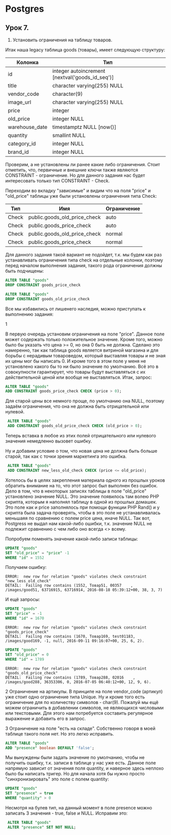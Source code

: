 # Postgres

## Урок 7.

1. Установить ограничения на таблицу товаров.

Итак наша legacy таблица goods (товары), имеет следующую структуру:

|Колонка         |Тип                                             |
|----------------|------------------------------------------------|
| id             | integer autoincrement [nextval('goods_id_seq')]|
| title          | character varying(255) NULL                    |
| vendor_code    | character(9)                                   |
| image_url      | character varying(255) NULL                    |
| price          | integer                                        |
| old_price      | integer NULL                                   |
| warehouse_date | timestamptz NULL [now()]                       |
| quantity       | smallint NULL                                  |
| category_id    | integer NULL                                   |
| brand_id       | integer NULL                                   |

Проверим, а не установлены ли ранее какие либо ограничения. Стоит отметить, что, первичные и внешние ключи также являются
CONSTRAINT - ограничение. Но для данного задания нас будет интересовать только тип CONSTRAINT - Check.

 Переходим во вкладку "зависимые" и видим что на поля
"price" и "old_price" таблицы уже были установлены ограничения типа Check:

| Тип   | Имя                          | Ограничение|
|-------|------------------------------|------------|
| Check	| public.goods_old_price_check | auto       |
| Check	| public.goods_price_check	   | auto       |
| Check	| public.goods_old_price_check | normal     |
| Check	| public.goods_price_check	   | normal     |

 Для данного задания такой вариант не подойдет, т.к. мы будем как раз устанавливать ограничения типа check на отдельные
 колонки, поэтому перед началом выполнения задания, такого рода ограничения должны быть подчищены:

 ```sql
 ALTER TABLE "goods"
 DROP CONSTRAINT goods_price_check

 ALTER TABLE "goods"
 DROP CONSTRAINT goods_old_price_check
 ```

Все мы избавились от лишенего наследия, можно приступать к выполнению задания:

1

В первую очередь установим ограничения на поле "price". Данное поле может содержать только положительное значение.
Кроме того, можно было бы указать что цена >= 0, но она 0 быть не должна. Сделано это намеренно, так как таблица goods
является витриной магазина и для борьбы с нерадивым товароведом, который выставляя товары и не зная их цены мог бы написать 0.
И кроме того в этом поле у меня не установлено какого бы то ни было значение по умолчанию.
Всё это в совокупности гарантирует, что товары будут выставляться с их действительной ценой или вообще не выставляться.
Итак, запрос:

 ```sql
 ALTER TABLE "goods"
 ADD CONSTRAINT goods_price_check CHECK (price > 0);
 ```

Для старой цены все немного проще, по умолчанию она NULL, поэтому задаём ограничения, что она не должна быть отрицательной
или нулевой.

```sql
 ALTER TABLE "goods"
 ADD CONSTRAINT goods_old_price_check CHECK (old_price > 0);
```

Теперь вставка в любое из этих полей отрицательного или нулевого значения немедленно вызовет ошибку.

Ну и добавим условие о том, что новая цена не должна быть больше старой, так как с точки зрения маркетинга это ошибка.

```sql
 ALTER TABLE "goods"
 ADD CONSTRAINT new_less_old_check CHECK (price <= old_price);
```

Хотелось бы в целях закрепления материала одного из прошлых уроков обратить внимание на то, что этот запрос был выполнен
без ошибок. Дело в том, что в некоторых записях таблицы в поле "old_price" установлено значение NULL. Это значение появилось
там волею PHP скрипта, которым я наполнял таблицу в одной из прошлых домашек. Это поле как и price заполнялось при помощи
функции PHP Rand() и у скрипта была задача проверять, чтобы в это поле не устанавливалась меньшаяя по сравнению с полем
price цена, иначе NULL.
Так вот, Postgress не выдал нам какой-либо ошибки, т.к. значение NULL не подлежит сравнению с чем либо оно всегда <>
всему.

Попробуем поменять значение какой-либо записи таблицы:

```sql
UPDATE "goods"
SET "old_price" = "price" -1
WHERE "id" = 1552
```

Получаем ошибку:
```
ERROR:  new row for relation "goods" violates check constraint "new_less_old_check"
DETAIL:  Failing row contains (1552, Товар51, 00357    , /images/good51, 63716915, 63716914, 2016-08-18 05:39:12+00, 38, 3, 7)
```
И ещё запросы:
```sql
UPDATE "goods"
SET "price" = -1
WHERE "id" = 1670
```

```
ERROR:  new row for relation "goods" violates check constraint "goods_price_check"
DETAIL:  Failing row contains (1670, Товар169, test01183, /images/good169, -1, null, 2016-09-11 09:16:07+00, 25, 6, 2).
```

```sql
UPDATE "goods"
SET "old_price" = 0
WHERE "id" = 1789
```

```
ERROR:  new row for relation "goods" violates check constraint "goods_old_price_check"
DETAIL:  Failing row contains (1789, Товар288, 02016    , /images/good288, 36353306, 0, 2016-07-05 06:40:12+00, 12, 9, 6).
```

2 Ограничение на артикулы.
В принципе на поле vendor_code (артикул) уже стоит одно ограничение типа Unique. Ну и кроме того есть ограничение для по
количеству символов - char(9). Пожалуй мы ещё можем ограничить в добавлении символов, не являющихся числовыми или
текстовыми. Для этого нам потребуется составить регулярное выражение и добавить его в запрос.

3 Ограничение на поле "есть на складе".
Собственно говоря в моей таблице такого поля нет. Но это легко исправить.
```sql
ALTER TABLE "goods"
ADD "presence" boolean DEFAULT 'false';
```
Мы вынуждены были задать значение по умолчанию, чтобы не получить ошибку, т.к. записи в таблице у нас уже есть.
Данное поле напрямую зависит от значения поля quantity, и наверное здесь неплохо было бы написать тригер. Но для начала
хотя бы нужно просто "синхронизировать" это поле с полем quantity:

```sql
UPDATE "goods"
SET "presence" = true
WHERE "quantity" > 0
```

Несмотря на булев тип, на данный момент в поле presence можно записать 3 значения - true, false и NULL.
Исправим это:

```sql
 ALTER TABLE "goods"
 ALTER "presence" SET NOT NULL;
```


